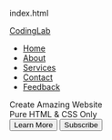 index.html
<!DOCTYPE html>
<!-- Created By CodingNepal - www.codingnepalweb.com -->
<html lang="en" dir="ltr">
  <head>
    <meta charset="UTF-8">
    <meta name="viewport" content="width=device-width, initial-scale=1.0">
    <title> Website Layout | CodingLab</title> 
    <link rel="stylesheet" href="style.css">
    <link rel="stylesheet" href="https://cdnjs.cloudflare.com/ajax/libs/font-awesome/5.15.2/css/all.min.css"/>
   </head>
<body>
  <nav>
    <div class="menu">
      <div class="logo">
        <a href="#">CodingLab</a>
      </div>
      <ul>
        <li><a href="#">Home</a></li>
        <li><a href="#">About</a></li>
        <li><a href="#">Services</a></li>
        <li><a href="#">Contact</a></li>
        <li><a href="#">Feedback</a></li>
      </ul>
    </div>
  </nav>
  <div class="img"></div>
  <div class="center">
    <div class="title">Create Amazing Website</div>
    <div class="sub_title">Pure HTML & CSS Only</div>
    <div class="btns">
      <button>Learn More</button>
      <button>Subscribe</button>
    </div>
  </div>
</body>
</html>


